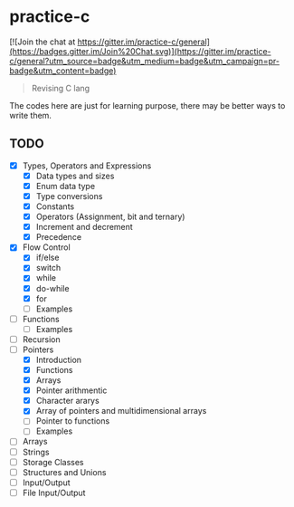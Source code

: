 # practice-c

[![Join the chat at https://gitter.im/practice-c/general](https://badges.gitter.im/Join%20Chat.svg)](https://gitter.im/practice-c/general?utm_source=badge&utm_medium=badge&utm_campaign=pr-badge&utm_content=badge)

> Revising C lang

The codes here are just for learning purpose, there may be better ways to write them.

TODO
---

- [x] Types, Operators and Expressions
  - [x] Data types and sizes
  - [x] Enum data type
  - [x] Type conversions
  - [x] Constants
  - [x] Operators (Assignment, bit and ternary)
  - [x] Increment and decrement
  - [x] Precedence
- [x] Flow Control
  - [x] if/else
  - [x] switch
  - [x] while
  - [x] do-while
  - [x] for
  - [ ] Examples
- [ ] Functions
  - [ ] Examples
- [ ] Recursion
- [ ] Pointers
  - [x] Introduction
  - [x] Functions
  - [x] Arrays
  - [x] Pointer arithmentic
  - [x] Character ararys
  - [x] Array of pointers and multidimensional arrays
  - [ ] Pointer to functions
  - [ ] Examples
- [ ] Arrays
- [ ] Strings
- [ ] Storage Classes
- [ ] Structures and Unions
- [ ] Input/Output
- [ ] File Input/Output
